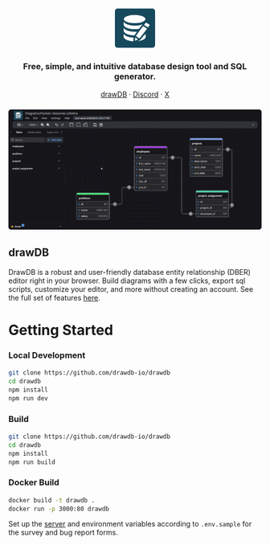 <h3 align="center">
    <img width="80" alt="drawdb logo" src="./src/assets/icon-dark.png">
</h3>

<h3 align="center">Free, simple, and intuitive database design tool and SQL generator.</h3>

<p align="center">
    <a href="https://drawdb.app/">drawDB</a>
    ·  
    <a href="https://discord.gg/BrjZgNrmR6">Discord</a>
    ·  
    <a href="https://x.com/drawDB_">X</a>
</p>

<h3 align="center"><img width="700" style="border-radius:5px;" alt="demo" src="drawdb.gif"></h3>

## drawDB

DrawDB is a robust and user-friendly database entity relationship (DBER) editor right in your browser. Build diagrams with a few clicks, export sql scripts, customize your editor, and more without creating an account. See the full set of features [here](https://drawdb.app/).

# Getting Started

### Local Development

```bash
git clone https://github.com/drawdb-io/drawdb
cd drawdb
npm install
npm run dev
```

### Build

```bash
git clone https://github.com/drawdb-io/drawdb
cd drawdb
npm install
npm run build
```

### Docker Build

```bash
docker build -t drawdb .
docker run -p 3000:80 drawdb
```

Set up the [server](https://github.com/drawdb-io/drawdb-server) and environment variables according to `.env.sample` for the survey and bug report forms.
